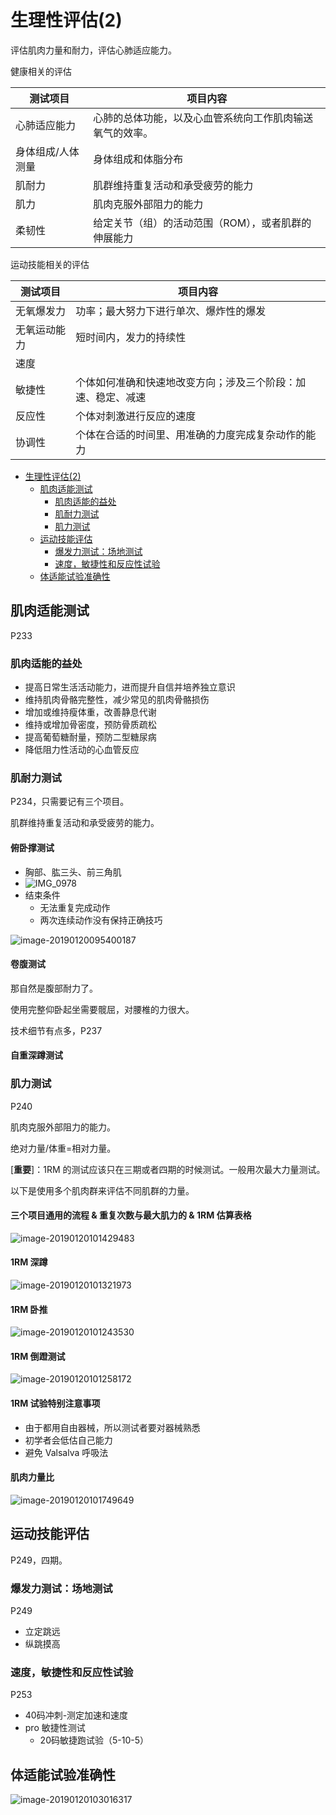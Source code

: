 

# 生理性评估(2)

评估肌肉力量和耐力，评估心肺适应能力。

健康相关的评估

| 测试项目          | 项目内容                                                 |
| ----------------- | -------------------------------------------------------- |
| 心肺适应能力      | 心肺的总体功能，以及心血管系统向工作肌肉输送氧气的效率。 |
| 身体组成/人体测量 | 身体组成和体脂分布                                       |
| 肌耐力            | 肌群维持重复活动和承受疲劳的能力                         |
| 肌力              | 肌肉克服外部阻力的能力                                   |
| 柔韧性            | 给定关节（组）的活动范围（ROM），或者肌群的伸展能力      |

运动技能相关的评估


| 测试项目     | 项目内容                                                     |
| ------------ | ------------------------------------------------------------ |
| 无氧爆发力   | 功率；最大努力下进行单次、爆炸性的爆发                       |
| 无氧运动能力 | 短时间内，发力的持续性                                       |
| 速度         |                                                              |
| 敏捷性       | 个体如何准确和快速地改变方向；涉及三个阶段：加速、稳定、减速 |
| 反应性       | 个体对刺激进行反应的速度                                     |
| 协调性       | 个体在合适的时间里、用准确的力度完成复杂动作的能力           |



<!--ts-->
   * [生理性评估(2)](#生理性评估2)
      * [肌肉适能测试](#肌肉适能测试)
         * [肌肉适能的益处](#肌肉适能的益处)
         * [肌耐力测试](#肌耐力测试)
         * [肌力测试](#肌力测试)
      * [运动技能评估](#运动技能评估)
         * [爆发力测试：场地测试](#爆发力测试场地测试)
         * [速度，敏捷性和反应性试验](#速度敏捷性和反应性试验)
      * [体适能试验准确性](#体适能试验准确性)

<!-- Added by: oda, at:  -->

<!--te-->

## 肌肉适能测试

P233

### 肌肉适能的益处

- 提高日常生活活动能力，进而提升自信并培养独立意识
- 维持肌肉骨骼完整性，减少常见的肌肉骨骼损伤
- 增加或维持瘦体重，改善静息代谢
- 维持或增加骨密度，预防骨质疏松
- 提高葡萄糖耐量，预防二型糖尿病
- 降低阻力性活动的心血管反应

### 肌耐力测试

P234，只需要记有三个项目。

肌群维持重复活动和承受疲劳的能力。

#### 俯卧撑测试

- 胸部、肱三头、前三角肌
- ![IMG_0978](assets/IMG_0978.jpg)
- 结束条件
    - 无法重复完成动作
    - 两次连续动作没有保持正确技巧

![image-20190120095400187](assets/image-20190120095400187.png)

#### 卷腹测试

那自然是腹部耐力了。

使用完整仰卧起坐需要髋屈，对腰椎的力很大。

技术细节有点多，P237



#### 自重深蹲测试

### 肌力测试

P240

肌肉克服外部阻力的能力。

绝对力量/体重=相对力量。

[**重要**]：1RM 的测试应该只在三期或者四期的时候测试。一般用次最大力量测试。

以下是使用多个肌肉群来评估不同肌群的力量。

#### 三个项目通用的流程 & 重复次数与最大肌力的 & 1RM 估算表格

![image-20190120101429483](assets/image-20190120101429483.png)

#### 1RM 深蹲

![image-20190120101321973](assets/image-20190120101321973.png)

#### 1RM 卧推

![image-20190120101243530](assets/image-20190120101243530.png)

#### 1RM 倒蹬测试

![image-20190120101258172](assets/image-20190120101258172.png)



#### 1RM 试验特别注意事项

- 由于都用自由器械，所以测试者要对器械熟悉
- 初学者会低估自己能力
- 避免 Valsalva 呼吸法

#### 肌肉力量比



![image-20190120101749649](assets/image-20190120101749649.png)



## 运动技能评估

P249，四期。

### 爆发力测试：场地测试

P249

- 立定跳远
- 纵跳摸高

### 速度，敏捷性和反应性试验

P253

- 40码冲刺-测定加速和速度
- pro 敏捷性测试
    - 20码敏捷跑试验（5-10-5）



## 体适能试验准确性

![image-20190120103016317](assets/image-20190120103016317.png)